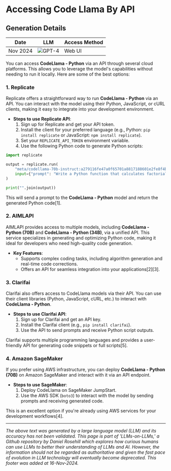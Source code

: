 # Accessing Code Llama By API

## Generation Details

| Date       | LLM        | Access Method |
|------------|------------|---------------|
| Nov 2024 | ![GPT-4](https://img.shields.io/badge/GPT--4-412991?style=for-the-badge&logo=openai&logoColor=white) |  Web UI |

You can access **CodeLlama - Python** via an API through several cloud platforms. This allows you to leverage the model's capabilities without needing to run it locally. Here are some of the best options:

### 1. Replicate

Replicate offers a straightforward way to run **CodeLlama - Python** via an API. You can interact with the model using their Python, JavaScript, or cURL clients, making it easy to integrate into your development environment.

- **Steps to use Replicate API**:
  1. Sign up for Replicate and get your API token.
  2. Install the client for your preferred language (e.g., Python: `pip install replicate` or JavaScript: `npm install replicate`).
  3. Set your `REPLICATE_API_TOKEN` environment variable.
  4. Use the following Python code to generate Python scripts:

```python
import replicate

output = replicate.run(
    "meta/codellama-70b-instruct:a279116fe47a0f65701a8817188601e2fe8f4b9e04a518789655ea7b995851bf",
    input={"prompt": "Write a Python function that calculates factorial recursively."}
)

print("".join(output))
```

This will send a prompt to the **CodeLlama - Python** model and return the generated Python code\[1].

### 2. AIMLAPI

AIMLAPI provides access to multiple models, including **CodeLlama - Python (70B)** and **CodeLlama - Python (34B)**, via a unified API. This service specializes in generating and optimizing Python code, making it ideal for developers who need high-quality code generation.

- **Key Features**:
  - Supports complex coding tasks, including algorithm generation and real-time code corrections.
  - Offers an API for seamless integration into your applications\[2]\[3].

### 3. Clarifai

Clarifai also offers access to CodeLlama models via their API. You can use their client libraries (Python, JavaScript, cURL, etc.) to interact with **CodeLlama - Python**.

- **Steps to use Clarifai API**:
  1. Sign up for Clarifai and get an API key.
  2. Install the Clarifai client (e.g., `pip install clarifai`).
  3. Use the API to send prompts and receive Python script outputs.

Clarifai supports multiple programming languages and provides a user-friendly API for generating code snippets or full scripts\[5].

### 4. Amazon SageMaker

If you prefer using AWS infrastructure, you can deploy **CodeLlama - Python (70B)** on Amazon SageMaker and interact with it via an API endpoint.

- **Steps to use SageMaker**:
  1. Deploy CodeLlama on SageMaker JumpStart.
  2. Use the AWS SDK (`boto3`) to interact with the model by sending prompts and receiving generated code.

This is an excellent option if you're already using AWS services for your development workflows\[4].

---
*The above text was generated by a large language model (LLM) and its accuracy has not been validated. This page is part of 'LLMs-on-LLMs,' a Github repository by Daniel Rosehill which explores how curious humans can use LLMs to better their understanding of LLMs and AI. However, the information should not be regarded as authoritative and given the fast pace of evolution in LLM technology will eventually become deprecated.  This footer was added at 16-Nov-2024.*

